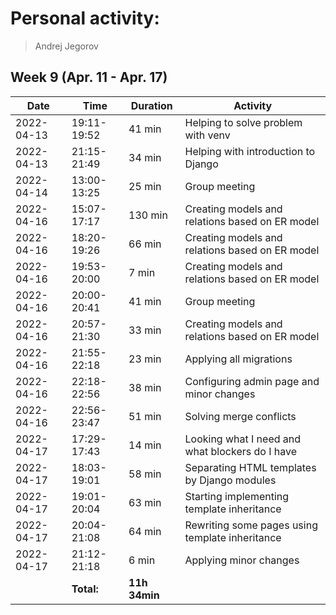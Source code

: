 # Personal activity:
> Andrej Jegorov

## Week 9 (Apr. 11 - Apr. 17)

| **Date**  | **Time**      | **Duration**  | **Activity** |
| --------  | ------------- | ------------  | ------------ |
| 2022-04-13 | 19:11-19:52 | 41 min | Helping to solve problem with venv |
| 2022-04-13 | 21:15-21:49 | 34 min | Helping with introduction to Django |
| 2022-04-14 | 13:00-13:25 | 25 min | Group meeting |
| 2022-04-16 | 15:07-17:17 | 130 min | Creating models and relations based on ER model |
| 2022-04-16 | 18:20-19:26 | 66 min | Creating models and relations based on ER model |
| 2022-04-16 | 19:53-20:00 | 7 min | Creating models and relations based on ER model |
| 2022-04-16 | 20:00-20:41 | 41 min | Group meeting |
| 2022-04-16 | 20:57-21:30 | 33 min | Creating models and relations based on ER model |
| 2022-04-16 | 21:55-22:18 | 23 min | Applying all migrations |
| 2022-04-16 | 22:18-22:56 | 38 min | Configuring admin page and minor changes |
| 2022-04-16 | 22:56-23:47 | 51 min | Solving merge conflicts |
| 2022-04-17 | 17:29-17:43 | 14 min | Looking what I need and what blockers do I have |
| 2022-04-17 | 18:03-19:01 | 58 min | Separating HTML templates by Django modules |
| 2022-04-17 | 19:01-20:04 | 63 min | Starting implementing template inheritance |
| 2022-04-17 | 20:04-21:08 | 64 min | Rewriting some pages using template inheritance |
| 2022-04-17 | 21:12-21:18 | 6 min | Applying minor changes |
|  | **Total:** | **11h 34min** | |